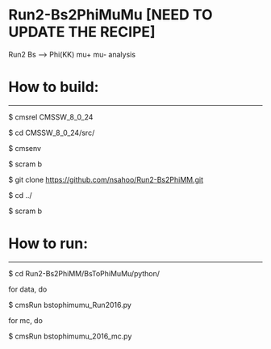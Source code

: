 # Run2-Bs2PhiMuMu  [NEED TO UPDATE THE RECIPE]
Run2 Bs --> Phi(KK) mu+ mu- analysis

# How to build:
-------------
$ cmsrel CMSSW_8_0_24

$ cd CMSSW_8_0_24/src/

$ cmsenv

$ scram b

$ git clone https://github.com/nsahoo/Run2-Bs2PhiMM.git

$ cd ../

$ scram b 


# How to run:
-----------
$ cd Run2-Bs2PhiMM/BsToPhiMuMu/python/

for data, do

$ cmsRun bstophimumu_Run2016.py

for mc, do

$ cmsRun bstophimumu_2016_mc.py



